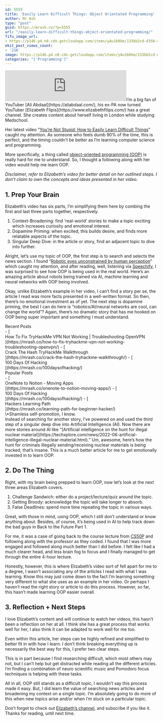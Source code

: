 ```yaml
---
id: 5555
title: 'Easily Learn Difficult Things: Object Orientated Programming'
author: Mr Ash
type: "post"
guid: https://mrash.co/?p=5555
url: "/easily-learn-difficult-things-object-orientated-programming/"
fifu_image_url:
- https://p146.p4.n0.cdn.getcloudapp.com/items/yAu160km/133bb2cd-d350-45d3-8449-2b2c9ce8b64e.jpeg?v=b02d39000e5ffaa8dfdfb8dc6c735b5c
ekit_post_views_count:
- '216'
image: https://p146.p4.n0.cdn.getcloudapp.com/items/yAu160km/133bb2cd-d350-45d3-8449-2b2c9ce8b64e.jpeg?v=b02d39000e5ffaa8dfdfb8dc6c735b5c
categories: "['Programming']"
---
```


<iframe frameborder="0" height="102px" loading="lazy" scrolling="no" src="https://anchor.fm/mrashleyball/embed/episodes/Easily-Learn-Difficult-Things-Object-Orientated-Programming-e1k9ga0" width="400px"></iframe>I’m a big fan of YouTuber [Ali Abdaal](https://aliabdaal.com/), his ex-PA now turned YouTuber [Elizabeth Flipis](https://www.elizabethfilips.com/) has a great channel. She creates content about herself living in London while studying Medschool.

Her latest video “[You’re Not Stupid: How to Easily Learn Difficult Things](https://youtu.be/Kz_brQBl8xk)” caught my attention. As someone who feels dumb 90% of the time, this is perfect, and the timing couldn’t be better as I’m learning computer science and programming.

More specifically, a thing called [object-oriented programming (OOP)](https://en.wikipedia.org/wiki/Object-oriented_programming) is really hard for me to understand. So, I thought a following along with her video would help me learn OOP.

*Disclaimer, refer to Elizabeth’s video for better detail on her outlined steps. I don’t claim to own the concepts and ideas presented in her video.*

## 1. Prep Your Brain

Elizabeth’s video has six parts, I’m simplifying them here by combing the first and last three parts together, respectively.

1. Context-Broadening: find ‘real-world’ stories to make a topic exciting which increases curiosity and emotional interest.
2. Dopamine Priming: when excited, this builds desire, and finds more relatable aspects of the topic.
3. Singular Deep Dive: in the article or story, find an adjacent topic to dive into further.

Alright, let’s use my topic of OOP, the first step is to search and selects the news section. I found “[Robotic eyes unconstrained by human perception](https://www.advancedsciencenews.com/robotic-eyes-unconstrained-by-human-perception/)” which caught my attention, and after reading, well, listening via [Speechify](https://speechify.com/), I was surprised to see how OOP is being used in the real world. Here’s an amazing article about robots being trained via AI, machine learning and neural networks with OOP being involved.

Okay, unlike Elizabeth’s example in her video, I can’t find a story per se, the article I read was more facts presented in a well-written format. So then, there’s no emotional investment as of yet. The next step is dopamine priming, the best I can do here is “robotics/AI/neural networks are cool, can change the world”? Again, there’s no dramatic story that has me hooked on OOP being super important and something I must understand.

<div class="elementor elementor-5483" data-elementor-id="5483" data-elementor-type="section"><div class="elementor-section-wrap"> <section class="elementor-section elementor-top-section elementor-element elementor-element-32d8c94 elementor-section-boxed elementor-section-height-default elementor-section-height-default" data-element_type="section" data-id="32d8c94" data-particle-mobile-disabled="false" data-particle_enable="false" data-settings="{"ekit_has_onepagescroll_dot":"yes"}"><div class="elementor-container elementor-column-gap-default"><div class="elementor-row"><div class="elementor-column elementor-col-100 elementor-top-column elementor-element elementor-element-5e7c56e" data-element_type="column" data-id="5e7c56e"><div class="elementor-column-wrap elementor-element-populated"><div class="elementor-widget-wrap"> <section class="elementor-section elementor-inner-section elementor-element elementor-element-fc64076 elementor-section-boxed elementor-section-height-default elementor-section-height-default" data-element_type="section" data-id="fc64076" data-particle-mobile-disabled="false" data-particle_enable="false" data-settings="{"ekit_has_onepagescroll_dot":"yes"}"><div class="elementor-container elementor-column-gap-no"><div class="elementor-row"><div class="elementor-column elementor-col-100 elementor-inner-column elementor-element elementor-element-f7d6b37" data-element_type="column" data-id="f7d6b37"><div class="elementor-column-wrap elementor-element-populated"><div class="elementor-widget-wrap"><div class="elementor-element elementor-element-4c75247 elementor-widget elementor-widget-text-editor" data-element_type="widget" data-id="4c75247" data-settings="{"ekit_we_effect_on":"none"}" data-widget_type="text-editor.default"><div class="elementor-widget-container"><div class="elementor-text-editor elementor-clearfix">Recent Posts

 </div> </div> </div><div class="elementor-element elementor-element-322ad34 elementor-widget elementor-widget-elementskit-post-list" data-element_type="widget" data-id="322ad34" data-settings="{"ekit_we_effect_on":"none"}" data-widget_type="elementskit-post-list.default"><div class="elementor-widget-container"><div class="ekit-wid-con">- [ <span class="elementor-icon-list-icon">  </span><div class="ekit_post_list_content_wraper"> <span class="elementor-icon-list-text">How To Fix TryHackMe VPN Not Working | Troubleshooting OpenVPN</span> </div> ](https://mrash.co/how-to-fix-tryhackme-vpn-not-working-troubleshooting-openvpn/)
- [ <span class="elementor-icon-list-icon">  </span><div class="ekit_post_list_content_wraper"> <span class="elementor-icon-list-text">Crack The Hash TryHackMe Walkthrough</span> </div> ](https://mrash.co/crack-the-hash-tryhackme-walkthrough/)
- [ <span class="elementor-icon-list-icon">  </span><div class="ekit_post_list_content_wraper"> <span class="elementor-icon-list-text">100 Days Of Hacking</span> </div> ](https://mrash.co/100daysofhacking/)
 
 </div> </div> </div> </div> </div> </div> </div> </div> </section> <section class="elementor-section elementor-inner-section elementor-element elementor-element-d91d33b elementor-section-boxed elementor-section-height-default elementor-section-height-default" data-element_type="section" data-id="d91d33b" data-particle-mobile-disabled="false" data-particle_enable="false" data-settings="{"ekit_has_onepagescroll_dot":"yes"}"><div class="elementor-container elementor-column-gap-no"><div class="elementor-row"><div class="elementor-column elementor-col-100 elementor-inner-column elementor-element elementor-element-6dee180" data-element_type="column" data-id="6dee180"><div class="elementor-column-wrap elementor-element-populated"><div class="elementor-widget-wrap"><div class="elementor-element elementor-element-7acfc36 elementor-widget elementor-widget-text-editor" data-element_type="widget" data-id="7acfc36" data-settings="{"ekit_we_effect_on":"none"}" data-widget_type="text-editor.default"><div class="elementor-widget-container"><div class="elementor-text-editor elementor-clearfix">Popular Posts

 </div> </div> </div><div class="elementor-element elementor-element-7b9396d elementor-widget elementor-widget-elementskit-post-list" data-element_type="widget" data-id="7b9396d" data-settings="{"ekit_we_effect_on":"none"}" data-widget_type="elementskit-post-list.default"><div class="elementor-widget-container"><div class="ekit-wid-con">- [ <span class="elementor-icon-list-icon">  </span><div class="ekit_post_list_content_wraper"> <span class="elementor-icon-list-text">OneNote to Notion - Moving Apps</span> </div> ](https://mrash.co/onenote-to-notion-moving-apps/)
- [ <span class="elementor-icon-list-icon">  </span><div class="ekit_post_list_content_wraper"> <span class="elementor-icon-list-text">100 Days Of Hacking</span> </div> ](https://mrash.co/100daysofhacking/)
- [ <span class="elementor-icon-list-icon">  </span><div class="ekit_post_list_content_wraper"> <span class="elementor-icon-list-text">Hackers Learning Path</span> </div> ](https://mrash.co/learning-path-for-beginner-hacker/)
 
 </div> </div> </div> </div> </div> </div> </div> </div> </section><div class="elementor-element elementor-element-2763e2a elementor-widget elementor-widget-text-editor" data-element_type="widget" data-id="2763e2a" data-settings="{"ekit_we_effect_on":"none"}" data-widget_type="text-editor.default"><div class="elementor-widget-container"><div class="elementor-text-editor elementor-clearfix">\*Shamless self-promotion, I know.

 </div> </div> </div> </div> </div> </div> </div> </div> </section> </div> </div>Instead of searching for another story, I’ve powered on and used the third step of a singular deep dive into Artificial Intelligence (AI). Now there are more stories around AI like “[Artificial intelligence on the hunt for illegal nuclear material](https://techxplore.com/news/2022-06-artificial-intelligence-illegal-nuclear-material.html).” Um, awesome, here’s how the hunt for criminals illegally sending/receiving nuclear materials is being tracked, that’s insane. This is a much better article for me to get emotionally invested in to learn OOP.

## 2. Do The Thing

Right, with my brain being prepped to learn OOP, now let’s look at the next three areas Elizabeth covers.

1. Challenge Sandwich: either do a project/lecture/quiz around the topic.
2. Getting Broody: acknowledge the topic will take longer to absorb.
3. False Deadlines: spend more time repeating the topic in various ways.

Great, with those in mind, using OOP, which I still don’t understand or know anything about. Besides, of course, it’s being used in AI to help track down the bad guys in Back to the Future Part 1.

For me, it was a case of going back to the course lecture from [CS50P](https://mrash.co/cs50-python-problem-set-guide/) and following along with the professor as they coded. I found that I was more engaged and followed along much better than I did before. I felt like I had a much clearer head, and less brain fog to focus and I finally managed to get through the entire 4-hour lecture.

Honestly, however, this is where Elizabeth’s video sort of fell apart for me to a degree, I wasn’t associating any of the articles I read with what I was learning. Know this may just come down to the fact I’m learning something very different to what she uses as an example in her video. Or perhaps I haven’t read the right story or article to do this process. However, so far, this hasn’t made learning OOP easier overall.

## 3. Reflection + Next Steps

I love Elizabeth’s content and will continue to watch her videos, this hasn’t been a reflection on her at all. I think she has a great process that works well for her, I also think it can be adapted to work well for me too.

Even within this article, her steps can be highly refined and simplified to better fit in with how I learn. I don’t think breaking everything up is necessarily the best way for this, I prefer two clear steps.

This is in part because I find researching difficult, which most others may not, but I can’t help but get distracted while reading all the different articles. I’m finding a combination of neuro scientific music and Pomodoro focus techniques is helping with these tasks.

All in all, OOP still stands as a difficult topic, I wouldn’t say this process made it easy. But, I did learn the value of searching news articles and broadening my context on a single topic. I’m absolutely going to do more of this when new topics arise and/or when I’m stuck on a particular topic.

Don’t forget to check out [Elizabeth’s channel](https://www.youtube.com/c/ElizabethFilips4), and subscribe if you like it. Thanks for reading, until next time.